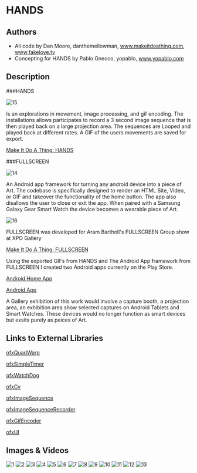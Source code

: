 # HANDS 

## Authors
- All code by Dan Moore, danthemellowman, www.makeitdoathing.com, www.fakelove.tv
- Concepting for HANDS by Pablo Gnecco, yopablo, www.yopablo.com

## Description
###HANDS 

![15](project_images/four.png)

Is an explorations in movement, image processing, and gif encoding.  The installations allows participates to record a 3 second image sequence that is then played back on a large projection area.  The sequences are Looped and played back at different rates. A GIF of the users movements are saved for export. 

[Make It Do A Thing: HANDS](http://makeitdoathing.com/index.php/gifs/hands/)

###FULLSCREEN 

![14](project_images/hands.png)

An Android app framework for turning any android device into a piece of Art.  The codebase is specifically designed to render an HTML Site, Video, or GIF and takeover the functionality of the home button.  The app also disallows the user to close or exit the app.  When paired with a Samsung Galaxy Gear Smart Watch the device becomes a wearable piece of Art.

![16](http://makeitdoathing.com/files/gimgs/67_fullscreen-3watches1.jpg)


FULLSCREEN was developed for Aram Bartholl's FULLSCREEN Group show at XPO Gallery

[Make It Do A Thing: FULLSCREEN](http://makeitdoathing.com/index.php/opensource/fullscreen/)


Using the exported GIFs from HANDS and The Android App framework from FULLSCREEN I created two Android apps currently on the Play Store.  

[Android Home App](https://play.google.com/store/apps/details?id=com.hand.fullscreen.home)

[Android App](https://play.google.com/store/apps/details?id=com.hand.fullscreen)



A Gallery exhibition of this work would involve a capture booth, a projection area, an exhibition area show selected captures on Android Tablets and Smart Watches.  These devices would no longer function as smart devices but exsits purely as peices of Art.  



## Links to External Libraries

[ofxQuadWarp](https://github.com/fakelove/ofxQuadWarp)

[ofxSimpleTimer](https://github.com/fakelove/ofxSimpleTimer)

[ofxWatchDog](https://github.com/toolbits/ofxWatchdog)

[ofxCv](https://github.com/kylemcdonald/ofxCv)

[ofxImageSequence](https://github.com/cwhitney/ofxImageSequence)

[ofxImageSequenceRecorder](https://github.com/atduskgreg/ofxImageSequenceRecorder)

[ofxGifEncoder](https://github.com/jesusgollonet/ofxGifEncoder)

[ofxUI](https://github.com/rezaali/ofxUI)


## Images & Videos

![1](project_images/2014-03-01-18-46-49-342_upload.gif)
![2](project_images/2014-03-01-18-30-13-614_upload.gif)
![3](project_images/2014-03-01-18-46-21-678_upload.gif)
![4](project_images/2014-03-01-18-30-52-437_upload.gif)
![5](project_images/2014-03-01-18-46-30-831_upload.gif)
![6](project_images/2014-03-01-18-46-41-920_upload.gif)
![7](project_images/2014-03-01-18-47-01-451_upload.gif)
![8](project_images/2014-03-01-18-45-41-223_upload.gif)
![9](project_images/2014-03-01-18-47-10-586_upload.gif)
![10](project_images/2014-03-01-18-45-50-145_upload.gif)
![11](project_images/2014-03-01-18-47-19-798_upload.gif)
![12](project_images/2014-03-01-18-46-00-409_upload.gif)
![13](project_images/2014-03-01-18-46-10-394_upload.gif)




